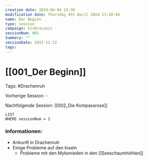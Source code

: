 ```yaml
---
creation date: 2024-04-04 23:30 
modification date: Thursday 4th April 2024 23:30:44 
name: Der Beginn
type: session 
campaign: VisDraconis
sessionNum: 001
Summary: ""
sessionDate: 2022-12-22
tags:
--- 
```


# [[001_Der Beginn]]

Tags: #Drachenruh 

Vorherige Session: -

Nachfolgende Session: [[002_Die Kompassrose]]
```dataview
LIST
WHERE sessionNum = 2
```

### Informationen:
- Ankunft in Drachenruh
- Einige Probleme auf den Inseln
	- Probleme mit den Mykonieden in den [[Seeschaumhöhlen]]
